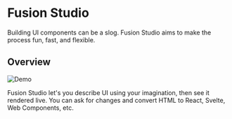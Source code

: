 # Fusion Studio

Building UI components can be a slog.  Fusion Studio aims to make the process fun, fast, and flexible. 

## Overview

![Demo](./assets/demo.gif)

Fusion Studio let's you describe UI using your imagination, then see it rendered live.  You can ask for changes and convert HTML to React, Svelte, Web Components, etc.  
